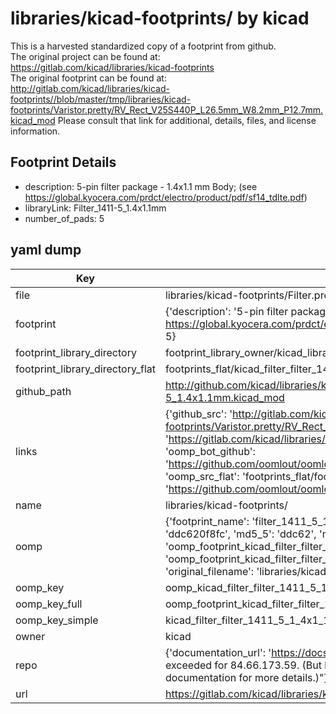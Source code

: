 # libraries/kicad-footprints/ by kicad  
This is a harvested standardized copy of a footprint from github.  
The original project can be found at:  
https://gitlab.com/kicad/libraries/kicad-footprints  
The original footprint can be found at:
http://gitlab.com/kicad/libraries/kicad-footprints//blob/master/tmp/libraries/kicad-footprints/Varistor.pretty/RV_Rect_V25S440P_L26.5mm_W8.2mm_P12.7mm.kicad_mod
Please consult that link for additional, details, files, and license information.  
## Footprint Details
* description: 5-pin filter package - 1.4x1.1 mm Body; (see https://global.kyocera.com/prdct/electro/product/pdf/sf14_tdlte.pdf)  
* libraryLink: Filter_1411-5_1.4x1.1mm  
* number_of_pads: 5  
## yaml dump  
| Key | Value |  
| --- | --- |  
| file | libraries/kicad-footprints/Filter.pretty/Filter_1411-5_1.4x1.1mm.kicad_mod |  
| footprint | {'description': '5-pin filter package - 1.4x1.1 mm Body; (see https://global.kyocera.com/prdct/electro/product/pdf/sf14_tdlte.pdf)', 'libraryLink': 'Filter_1411-5_1.4x1.1mm', 'number_of_pads': 5} |  
| footprint_library_directory | footprint_library_owner/kicad_libraries/kicad-footprints/ |  
| footprint_library_directory_flat | footprints_flat/kicad_filter_filter_1411_5_1_4x1_1mm/working |  
| github_path | http://github.com/kicad/libraries/kicad-footprints//blob/master/tmp/libraries/kicad-footprints/Filter.pretty/Filter_1411-5_1.4x1.1mm.kicad_mod |  
| links | {'github_src': 'http://gitlab.com/kicad/libraries/kicad-footprints//blob/master/tmp/libraries/kicad-footprints/Varistor.pretty/RV_Rect_V25S440P_L26.5mm_W8.2mm_P12.7mm.kicad_mod', 'github_src_repo': 'https://gitlab.com/kicad/libraries/kicad-footprints', 'oomp_bot': 'footprints/kicad_filter_filter_1411_5_1_4x1_1mm/working', 'oomp_bot_github': 'https://github.com/oomlout/oomlout_oomp_footprint_bot/tree/main/footprints/kicad_filter_filter_1411_5_1_4x1_1mm/working', 'oomp_src_flat': 'footprints_flat/footprints_flat/kicad_filter_filter_1411_5_1_4x1_1mm/working', 'oomp_src_flat_github': 'https://github.com/oomlout/oomlout_oomp_footprint_src/tree/main/footprints_flat/kicad_filter_filter_1411_5_1_4x1_1mm/working'} |  
| name | libraries/kicad-footprints/ |  
| oomp | {'footprint_name': 'filter_1411_5_1_4x1_1mm', 'library_name': 'filter', 'md5': 'ddc620f8fc744fa6a8a503ac361f2864', 'md5_10': 'ddc620f8fc', 'md5_5': 'ddc62', 'md5_6': 'ddc620', 'oomp_key': 'oomp_kicad_filter_filter_1411_5_1_4x1_1mm', 'oomp_key_extra': 'oomp_footprint_kicad_filter_filter_1411_5_1_4x1_1mm', 'oomp_key_full': 'oomp_footprint_kicad_filter_filter_1411_5_1_4x1_1mm_ddc620', 'oomp_key_simple': 'kicad_filter_filter_1411_5_1_4x1_1mm', 'original_filename': 'libraries/kicad-footprints/Filter.pretty/Filter_1411-5_1.4x1.1mm.kicad_mod', 'owner_name': 'kicad'} |  
| oomp_key | oomp_kicad_filter_filter_1411_5_1_4x1_1mm |  
| oomp_key_full | oomp_footprint_kicad_filter_filter_1411_5_1_4x1_1mm |  
| oomp_key_simple | kicad_filter_filter_1411_5_1_4x1_1mm |  
| owner | kicad |  
| repo | {'documentation_url': 'https://docs.github.com/rest/overview/resources-in-the-rest-api#rate-limiting', 'message': "API rate limit exceeded for 84.66.173.59. (But here's the good news: Authenticated requests get a higher rate limit. Check out the documentation for more details.)"} |  
| url | https://gitlab.com/kicad/libraries/kicad-footprints |  

